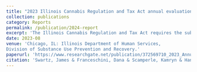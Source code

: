 ```yaml
---
title: "2023 Illinois Cannabis Regulation and Tax Act annual evaluation. "
collection: publications
category: Reports
permalink: /publication/2024-report
excerpt: 'The Illinois Cannabis Regulation and Tax Act requires the submission of an annual report with the goal of comprehensively covering all aspects of the public health issues related to recreational cannabis legalization. This document serves as the 2023 annual report. The focus centers upon changes over time since the last report, as well as providing meaningful comparisons between Illinois, other Midwest states, and the US.'
date: 2023-08
venue: 'Chicago, IL: Illinois Department of Human Services,
Division of Substance Use Prevention and Recovery.'
paperurl: 'https://www.researchgate.net/publication/372569710_2023_Annual_Cannabis_Report_Cannabis_Regulation_and_Tax_Act_Evaluation'
citation: 'Swartz, James & Franceschini, Dana & Scamperle, Kamryn & Han, Yiran & Madan, Sharuti. (2023). 2023 Annual Cannabis Report: Cannabis Regulation and Tax Act Evaluation. 10.13140/RG.2.2.31216.64003/1. '
---
```


